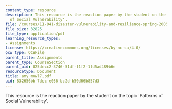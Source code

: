 ```yaml
---
content_type: resource
description: This resource is the reaction paper by the student on the topic 'Patterns
  of Social Vulnerability'.
file: /courses/11-941-disaster-vulnerability-and-resilience-spring-2005/832656bb7dece056bc2db50d66b857d3_amy_mowl7.pdf
file_size: 32825
file_type: application/pdf
learning_resource_types:
- Assignments
license: https://creativecommons.org/licenses/by-nc-sa/4.0/
ocw_type: OCWFile
parent_title: Assignments
parent_type: CourseSection
parent_uid: 025decc2-3746-51df-f1f2-1fd5ad489b6e
resourcetype: Document
title: amy_mowl7.pdf
uid: 832656bb-7dec-e056-bc2d-b50d66b857d3
---
```

This resource is the reaction paper by the student on the topic 'Patterns of Social Vulnerability'.